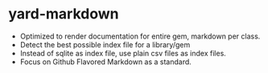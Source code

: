 # yard-markdown
- Optimized to render documentation for entire gem, markdown per class.
- Detect the best possible index file for a library/gem
- Instead of sqlite as index file, use plain csv files as index files.
- Focus on Github Flavored Markdown as a standard.
